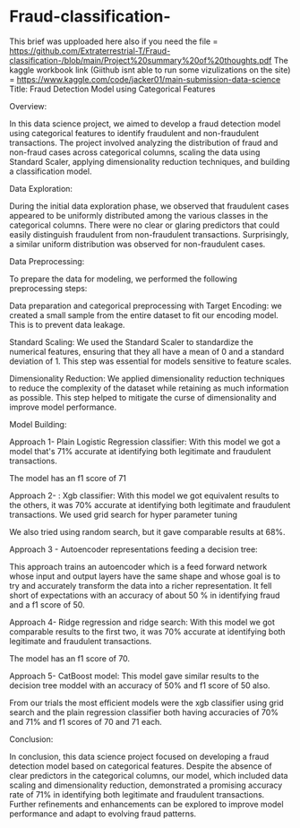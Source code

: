 # Fraud-classification-
This brief was upploaded here also if you need the file = https://github.com/Extraterrestrial-T/Fraud-classification-/blob/main/Project%20summary%20of%20thoughts.pdf
The kaggle workbook link (Giithub isnt able to run some vizulizations on the site) = https://www.kaggle.com/code/jacker01/main-submission-data-science
Title: Fraud Detection Model using Categorical Features 

  

Overview: 

In this data science project, we aimed to develop a fraud detection model using categorical features to identify fraudulent and non-fraudulent transactions. The project involved analyzing the distribution of fraud and non-fraud cases across categorical columns, scaling the data using Standard Scaler, applying dimensionality reduction techniques, and building a classification model. 

  

Data Exploration: 

During the initial data exploration phase, we observed that fraudulent cases appeared to be uniformly distributed among the various classes in the categorical columns. There were no clear or glaring predictors that could easily distinguish fraudulent from non-fraudulent transactions. Surprisingly, a similar uniform distribution was observed for non-fraudulent cases. 

  

Data Preprocessing: 

To prepare the data for modeling, we performed the following preprocessing steps: 

 Data preparation and categorical preprocessing with Target Encoding: we created a small sample from the entire dataset to fit our encoding model. This is to prevent data leakage.  

Standard Scaling: We used the Standard Scaler to standardize the numerical features, ensuring that they all have a mean of 0 and a standard deviation of 1. This step was essential for models sensitive to feature scales. 

Dimensionality Reduction: We applied dimensionality reduction techniques to reduce the complexity of the dataset while retaining as much information as possible. This step helped to mitigate the curse of dimensionality and improve model performance. 

Model Building: 

Approach 1- Plain Logistic Regression classifier:  With this model we got a model that's 71% accurate at identifying both legitimate and fraudulent transactions. 

The model has an f1 score of 71 

Approach 2- : Xgb classifier:     With this model we got equivalent results to the others, it was 70% accurate at identifying both legitimate and fraudulent transactions. We used grid search for hyper parameter tuning 

We also tried using random search, but it gave comparable results at 68%. 

Approach 3 - Autoencoder representations feeding a decision tree:  

This approach trains an autoencoder which is a feed forward network whose input and output layers have the same shape and whose goal is to try and accurately transform the data into a richer representation. It fell short of expectations with an accuracy of about 50 % in identifying fraud and a f1 score of 50. 

 

Approach 4- Ridge regression and ridge search: With this model we got comparable results to the first two, it was 70% accurate at identifying both legitimate and fraudulent transactions. 

The model has an f1 score of 70. 

 

Approach 5- CatBoost model:  This model gave similar results to the decision tree moddel with an accuracy of 50% and f1 score of 50 also. 

From our trials the most efficient models were the xgb classifier using grid search and the plain regression classifier both having accuracies of 70% and 71% and f1 scores of 70 and 71 each.  

Conclusion: 

In conclusion, this data science project focused on developing a fraud detection model based on categorical features. Despite the absence of clear predictors in the categorical columns, our model, which included data scaling and dimensionality reduction, demonstrated a promising accuracy rate of 71% in identifying both legitimate and fraudulent transactions. Further refinements and enhancements can be explored to improve model performance and adapt to evolving fraud patterns. 

 
